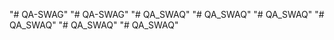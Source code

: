 "# QA-SWAG" 
"# QA-SWAG" 
"# QA_SWAQ" 
"# QA_SWAQ" 
"# QA_SWAQ" 
"# QA_SWAQ" 
"# QA_SWAQ" 
"# QA_SWAQ" 
